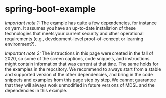# spring-boot-example

*Important note 1:* The example has quite a few dependencies, for instance on yarn. It assumes you have an up-to-date installation of these technologies that meets your current security and other operational requirements (e.g., development-level proof-of-concept or learning environment?). 

*Important note 2:* The instructions in this page were created in the fall of 2020, so some of the screen captions, code snippets, and instructions might contain information that was current at that time. The same holds for the examples in the repository. We recommend to always start from a stable and supported version of the other dependencies, and bring in the code snippets and examples from this page step by step. We cannot guarantee that they will always work unmodified in future versions of MDSL and the dependencies in this example. 